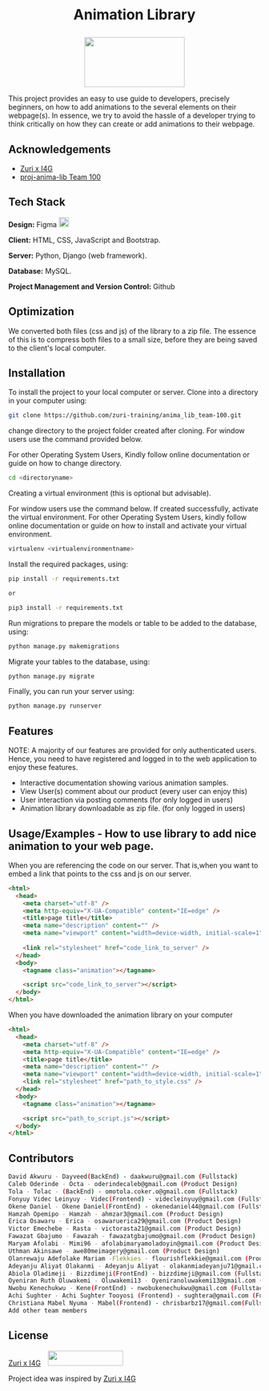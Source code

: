 # <p align='center'>Animation Library </p> 
<p align ='center'>
  <img src="https://res.cloudinary.com/dc29czhf9/image/upload/v1659106833/animo_logo_zecrf3.png" width="200" height="100">
</p>
This project provides an easy to use guide to developers, precisely beginners, on how to add animations to the several elements on their webpage(s). In essence, we try to avoid the hassle of a developer trying to think critically on how they can create or add animations to their webpage.

## Acknowledgements

- [Zuri x I4G](https://www.linkedin.com/company/zuri-team)
- [proj-anima-lib Team 100](#)

## Tech Stack

**Design:** Figma <img src="https://res.cloudinary.com/dc29czhf9/image/upload/v1659109673/Figma-logo_pw2gqg.svg" width="20" height="20">

**Client:** HTML, CSS, JavaScript and Bootstrap.

**Server:** Python, Django (web framework).

**Database:** MySQL.

**Project Management and Version Control:** Github

## Optimization

We converted both files (css and js) of the library to a zip file. The essence of this is to compress both files to a small size, before they are being saved to the client's local computer.

## Installation

To install the project to your local computer or server.
Clone into a directory in your computer using:
```bash
git clone https://github.com/zuri-training/anima_lib_team-100.git
```
change directory to the project folder created after cloning.
For window users use the command provided below.

For other Operating System Users, Kindly follow online documentation or guide on how to change directory.

```bash
cd <directoryname>
```
Creating a virtual environment (this is optional but advisable).

For window users use the command below. If created successfully, activate the virtual environment.
For other Operating System Users, kindly follow online documentation or guide on how to install and activate your virtual environment.

```bash
virtualenv <virtualenvironmentname>
```
Install the required packages, using:
```bash
pip install -r requirements.txt

or

pip3 install -r requirements.txt
```
Run migrations to prepare the models or table to be added to the database, using:
```bash
python manage.py makemigrations
```
Migrate your tables to the database, using:
```bash
python manage.py migrate
```

Finally, you can run your server using:
```bash
python manage.py runserver
```

## Features
NOTE: A majority of our features are provided for only authenticated users. Hence, you need to have registered and logged in to the web application to enjoy these features.

- Interactive documentation showing various animation samples. 
- View User(s) comment about our product (every user can enjoy this)
- User interaction via posting comments (for only logged in users)
- Animation library downloadable as zip file. (for only logged in users)

## Usage/Examples - How to use library to add nice animation to your web page.

When you are referencing the code on our server. That is,when you want to embed a link that points to the css and js on our server.

```html
<html>
  <head>
    <meta charset="utf-8" />
    <meta http-equiv="X-UA-Compatible" content="IE=edge" />
    <title>page title</title>
    <meta name="description" content="" />
    <meta name="viewport" content="width=device-width, initial-scale=1" />
    
    <link rel="stylesheet" href="code_link_to_server" />
  </head>
  <body>
    <tagname class="animation"></tagname>

    <script src="code_link_to_server"></script>
  </body>
</html>
```

When you have downloaded the animation library on your computer

```html
<html>
  <head>
    <meta charset="utf-8" />
    <meta http-equiv="X-UA-Compatible" content="IE=edge" />
    <title>page title</title>
    <meta name="description" content="" />
    <meta name="viewport" content="width=device-width, initial-scale=1" />
    <link rel="stylesheet" href="path_to_style.css" />
  </head>
  <body>
    <tagname class="animation"></tagname>

    <script src="path_to_script.js"></script>
  </body>
</html>
```

## Contributors

```bash
David Akwuru - Dayveed(BackEnd) - daakwuru@gmail.com (Fullstack)
Caleb Oderinde - Octa - oderindecaleb@gmail.com (Product Design)
Tola - Tolac - (BackEnd) - omotola.coker.o@gmail.com (Fullstack)
Fonyuy Videc Leinyuy - Videc(Frontend) - videcleinyuy@gmail.com (Fullstack)
Okene Daniel - Okene Daniel(FrontEnd) - okenedaniel44@gmail.com (Fullstack)
Hamzah Opemipo - Hamzah - ahmzar3@gmail.com (Product Design)
Erica Osawaru - Erica - osawaruerica29@gmail.com (Product Design)
Victor Emechebe - Rasta - victorasta21@gmail.com (Product Design)
Fawazat Gbajumo - Fawazah - fawazatgbajumo@gmail.com (Product Design)
Maryam Afolabi - Mimi96 - afolabimaryamoladoyin@gmail.com (Product Design)
Uthman Akinsawe - awe80meimagery@gmail.com (Product Design)
Olanrewaju Adefolake Mariam -Flekkies - flourishflekkie@gmail.com (Product design)
Adeyanju Aliyat Olakanmi - Adeyanju Aliyat - olakanmiadeyanju71@gmail.com (product design)
Abiola Oladimeji - Bizzdimeji(FrontEnd) - bizzdimeji@gmail.com (Fullstack)
Oyeniran Ruth Oluwakemi - Oluwakemi13 - Oyeniranoluwakemi13@gmail.com (Product Design)
Nwobu Kenechukwu - Kene(FrontEnd) - nwobukenechukwu@gmail.com (Fullstack)
Achi Sughter - Achi Sughter Tooyosi (Frontend) - sughtera@gmail.com (Fullstack)
Christiana Mabel Nyuma - Mabel(Frontend) - chrisbarbz17@gmail.com(Fullstack)
Add other team members
```

## License

[Zuri x I4G](https://www.linkedin.com/company/zuri-team) <img src="https://res.cloudinary.com/dc29czhf9/image/upload/v1659116899/zuri_cofp2f.png" width="150" height="30" style="padding-left: 10px">

Project idea was inspired by [Zuri x I4G](https://www.linkedin.com/company/zuri-team)
